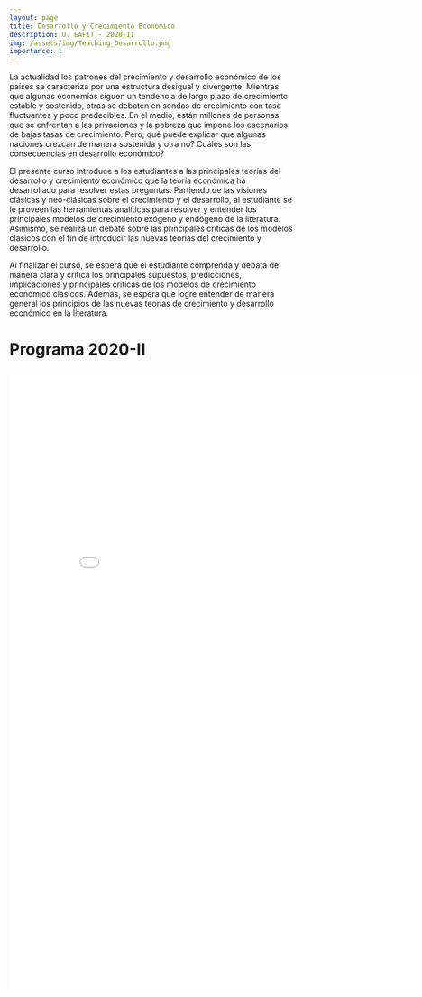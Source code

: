 ```yaml
---
layout: page
title: Desarrollo y Crecimiento Económico
description: U. EAFIT - 2020-II
img: /assets/img/Teaching_Desarrollo.png
importance: 1
---
```


La actualidad los patrones del crecimiento y desarrollo económico de los países se caracteriza por una estructura desigual y divergente. Mientras que algunas economías siguen un tendencia de largo plazo de crecimiento estable y sostenido, otras se debaten en sendas de crecimiento con tasa fluctuantes y poco predecibles. En el medio, están millones de personas que se enfrentan a las privaciones y la pobreza que impone los escenarios de bajas tasas de crecimiento. Pero, qué puede explicar que algunas naciones crezcan de manera sostenida y otra no? Cuáles son las consecuencias en desarrollo económico?

El presente curso introduce a los estudiantes a las principales teorías del desarrollo y crecimiento económico que la teoría económica ha desarrollado para resolver estas preguntas.  Partiendo de las visiones clásicas y neo-clásicas sobre el crecimiento y el desarrollo, al estudiante se le proveen las herramientas analíticas para resolver y entender los principales modelos de crecimiento exógeno y endógeno de la literatura. Asimismo, se realiza un debate sobre las principales críticas de los modelos clásicos con el fin de introducir las nuevas teorías del crecimiento y desarrollo.

Al finalizar el curso, se espera que el estudiante comprenda y debata de manera clara y crítica los principales supuestos, predicciones, implicaciones y principales críticas de los modelos de crecimiento económico clásicos. Además, se espera que logre entender de manera general los principios de las nuevas teorías de crecimiento y desarrollo económico en la literatura.

# Programa 2020-II

<iframe id="fred" style="border:0px solid #666CCD" title="PDF in an i-Frame" src="{{ site.baseurl }}/assets/teaching/Desarrollo_Crecimiento_Economico_2020-II.pdf" frameborder="0" scrolling="auto" height="1100" width="850" ></iframe>
